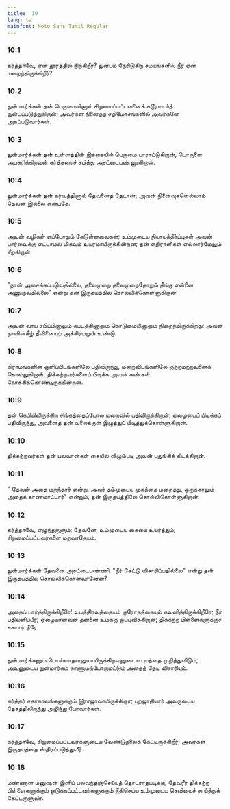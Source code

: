 ```yaml
---
title:  10
lang: ta
mainfont: Noto Sans Tamil Regular
---
```


###  10:1

கர்த்தாவே, ஏன் தூரத்தில் நிற்கிறீர்? துன்பம் நேரிடுகிற சமயங்களில் நீர் ஏன் மறைந்திருக்கிறீர்?

###  10:2

துன்மார்க்கன் தன் பெருமையினால் சிறுமைப்பட்டவனைக் கடூரமாய்த் துன்பப்படுத்துகிறான்; அவர்கள் நினைத்த சதிமோசங்களில் அவர்களே அகப்படுவார்கள்.

###  10:3

துன்மார்க்கன் தன் உள்ளத்தின் இச்சையில் பெருமை பாராட்டுகிறான், பொருளை அபகரிக்கிறவன் கர்த்தரைச் சபித்து அசட்டைபண்ணுகிறான்.

###  10:4

துன்மார்க்கன் தன் கர்வத்தினால் தேவனைத் தேடான்; அவன் நினைவுகளெல்லாம் தேவன் இல்லை என்பதே.

###  10:5

அவன் வழிகள் எப்போதும் கேடுள்ளவைகள்; உம்முடைய நியாயத்தீர்ப்புகள் அவன் பார்வைக்கு எட்டாமல் மிகவும் உயரமாயிருக்கின்றன; தன் எதிராளிகள் எல்லார்மேலும் சீறுகிறான்.

###  10:6

&quot;நான் அசைக்கப்படுவதில்லை, தலைமுறை தலைமுறைதோறும் தீங்கு என்னை அணுகுவதில்லை&quot; என்று தன் இருதயத்தில் சொல்லிக்கொள்ளுகிறான்.

###  10:7

அவன் வாய் சபிப்பினாலும் கபடத்தினாலும் கொடுமையினாலும் நிறைந்திருக்கிறது; அவன் நாவின்கீழ் தீவினையும் அக்கிரமமும் உண்டு.

###  10:8

கிராமங்களின் ஒளிப்பிடங்களிலே பதிவிருந்து, மறைவிடங்களிலே குற்றமற்றவனைக் கொல்லுகிறான்; திக்கற்றவர்களைப் பிடிக்க அவன் கண்கள் நோக்கிக்கொண்டிருக்கின்றன.

###  10:9

தன் கெபியிலிருக்கிற சிங்கத்தைப்போல மறைவில் பதிவிருக்கிறான்; ஏழையைப் பிடிக்கப் பதிவிருந்து, அவனைத் தன் வலைக்குள் இழுத்துப் பிடித்துக்கொள்ளுகிறான்.

###  10:10

திக்கற்றவர்கள் தன் பலவான்கள் கையில் விழும்படி அவன் பதுங்கிக் கிடக்கிறான்.

###  10:11

&quot; தேவன் அதை மறந்தார் என்று, அவர் தம்முடைய முகத்தை மறைத்து, ஒருக்காலும் அதைக் காணமாட்டார்&quot; என்றும், தன் இருதயத்திலே சொல்லிகொள்ளுகிறான்.

###  10:12

கர்த்தாவே, எழுந்தருளும்; தேவனே, உம்முடைய கையை உயர்த்தும்; சிறுமைப்பட்டவர்களை மறவாதேயும்.

###  10:13

துன்மார்க்கன் தேவனை அசட்டைபண்ணி, &quot;நீர் கேட்டு விசாரிப்பதில்லை&quot; என்று தன் இருதயத்தில் சொல்லிக்கொள்வானேன்?

###  10:14

அதைப் பார்த்திருக்கிறீரே! உபத்திரவத்தையும் குரோதத்தையும் கவனித்திருக்கிறீரே; நீர் பதிலளிப்பீர்; ஏழையானவன் தன்னை உமக்கு ஒப்புவிக்கிறான்; திக்கற்ற பிள்ளைகளுக்குச் சகாயர் நீரே.

###  10:15

துன்மார்க்கனும் பொல்லாதவனுமாயிருக்கிறவனுடைய புயத்தை முறித்துவிடும்; அவனுடைய துன்மார்கம் காணாமற்போகுமட்டும் அதைத் தேடி விசாரியும்.

###  10:16

கர்த்தர் சதாகாலங்களுக்கும் இராஜாவாயிருக்கிறார்; புறஜாதியார் அவருடைய தேசத்திலிருந்து அழிந்து போவார்கள்.

###  10:17

கர்த்தாவே, சிறுமைப்பட்டவர்களுடைய வேண்டுதலைக் கேட்டிருக்கிறீர்; அவர்கள் இருதயத்தை ஸ்திரப்படுத்துவீர்.

###  10:18

மண்ணான மனுஷன் இனிப் பலவந்தஞ்செய்யத் தொடராதபடிக்கு, தேவரீர் திக்கற்ற பிள்ளைகளுக்கும் ஒடுக்கப்பட்டவர்களுக்கும் நீதிசெய்ய உம்முடைய செவியைச் சாய்த்துக் கேட்டருளுவீர்.

